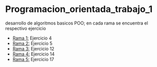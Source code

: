 # Programacion_orientada_trabajo_1
desarrollo de algoritmos basicos POO; en cada rama se encuentra el respectivo ejercicio

* [Rama 1:](https://github.com/serebe/Programacion_orientada_trabajo_1/tree/Ejercicio_1) Ejercicio 4
* [Rama 2:](https://github.com/serebe/Programacion_orientada_trabajo_1/tree/Ejercicio_2) Ejercicio 5
* [Rama 3:](https://github.com/serebe/Programacion_orientada_trabajo_1/tree/Ejercicio_3) Ejercicio 12
* [Rama 4:](https://github.com/serebe/Programacion_orientada_trabajo_1/tree/Ejercicio_4) Ejercicio 14
* [Rama 5:](https://github.com/serebe/Programacion_orientada_trabajo_1/tree/Ejercicio_5) Ejercicio 17
